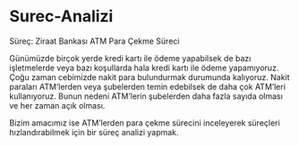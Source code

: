 # Surec-Analizi

Süreç: Ziraat Bankası ATM Para Çekme Süreci

Günümüzde birçok yerde kredi kartı ile ödeme yapabilsek de bazı işletmelerde veya bazı koşullarda hala kredi kartı ile ödeme yapamıyoruz. Çoğu zaman cebimizde nakit para bulundurmak durumunda kalıyoruz. Nakit paraları ATM’lerden veya şubelerden temin edebilsek de daha çok ATM’leri kullanıyoruz. Bunun nedeni ATM’lerin şubelerden daha fazla sayıda olması ve her zaman açık olması.
	
Bizim amacımız ise ATM’lerden para çekme sürecini inceleyerek süreçleri hızlandırabilmek için bir süreç analizi yapmak.



